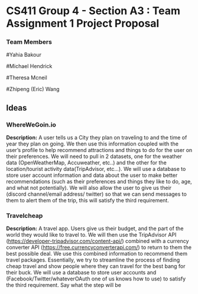# CS411 Group 4 - Section A3 : Team Assignment 1 Project Proposal
### Team Members

#Yahia Bakour

#Michael Hendrick

#Theresa Mcneil

#Zhipeng (Eric) Wang 

## Ideas

### WhereWeGoin.io

**Description:** A user tells us a City they plan on traveling to and the time of year they plan on going. We then use this information coupled with the user’s profile to help recommend attractions and things to do for the user on their preferences. We will need to pull in 2 datasets, one for the weather data (OpenWeatherMap, Accuweather, etc..) and the other for the location/tourist activity data(TripAdvisor, etc…).  We will use a database to store user account information and data about the user to make better recommendations (such as their preferences and things they like to do, age, and what not potentially). We will also allow the user to give us their (discord channel/email address/ twitter) so that we can send messages to them to alert them of the trip, this will satisfy the third requirement.

### Travelcheap

**Description:** A travel app. Users give us their budget, and the part of the world they would like to travel to. We will then use the TripAdvisor API (https://developer-tripadvisor.com/content-api/) combined with a currency converter API (https://free.currencyconverterapi.com/) to return to them the best possible deal. We use this combined information to recommend them travel packages. Essentially, we try to streamline the process of finding cheap travel and show people where they can travel for the best bang for their buck. We will use a database to store user accounts and (Facebook/Twitter/whateverOAuth one of us knows how to use) to satisfy the third requirement.
Say what the step will be